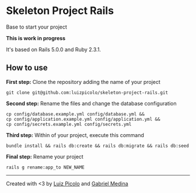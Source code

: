 # Skeleton Project Rails

Base to start your project

**This is work in progress**

It's based on Rails 5.0.0 and Ruby 2.3.1.

## How to use

**First step:** Clone the repository adding the name of your project

    git clone git@github.com:luizpicolo/skeleton-project-rails.git

**Second step:** Rename the files and change the database configuration

    cp config/database.example.yml config/database.yml &&
    cp config/application.example.yml config/application.yml &&
    cp config/secrets.example.yml config/secrets.yml

**Third step:** Within of your project, execute this command

    bundle install && rails db:create && rails db:migrate && rails db:seed

**Final step:** Rename your project

    rails g rename:app_to NEW_NAME
______
Created with <3 by [Luiz Picolo](https://github.com/luizpicolo)
and [Gabriel Medina](https://github.com/gabrielmedina)
